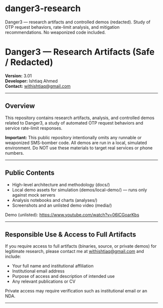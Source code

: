 # danger3-research
Danger3 — research artifacts and controlled demos (redacted). Study of OTP request behaviors, rate-limit analysis, and mitigation recommendations. No weaponized code included.


# Danger3 — Research Artifacts (Safe / Redacted)

**Version:** 3.01  
**Developer:** Ishtiaq Ahmed  
**Contact:** withishtiaq@gmail.com

---

## Overview

This repository contains research artifacts, analysis, and controlled demos related to Danger3, a study of automated OTP request behaviors and service rate-limit responses.

**Important:** This public repository intentionally omits any runnable or weaponized SMS-bomber code. All demos are run in a local, simulated environment. Do NOT use these materials to target real services or phone numbers.

---

## Public Contents

- High-level architecture and methodology (docs/)
- Local demo assets for simulation (demos/local-demo/) — runs only against mock servers
- Analysis notebooks and charts (analyses/)
- Screenshots and an unlisted demo video (media/)

Demo (unlisted): https://www.youtube.com/watch?v=06lCGoarKbs

---

## Responsible Use & Access to Full Artifacts

If you require access to full artifacts (binaries, source, or private demos) for legitimate research, please contact me at withishtiaq@gmail.com and include:
- Your full name and institutional affiliation
- Institutional email address
- Purpose of access and description of intended use
- Any relevant publications or CV

Private access may require verification such as institutional email or an NDA.

---
